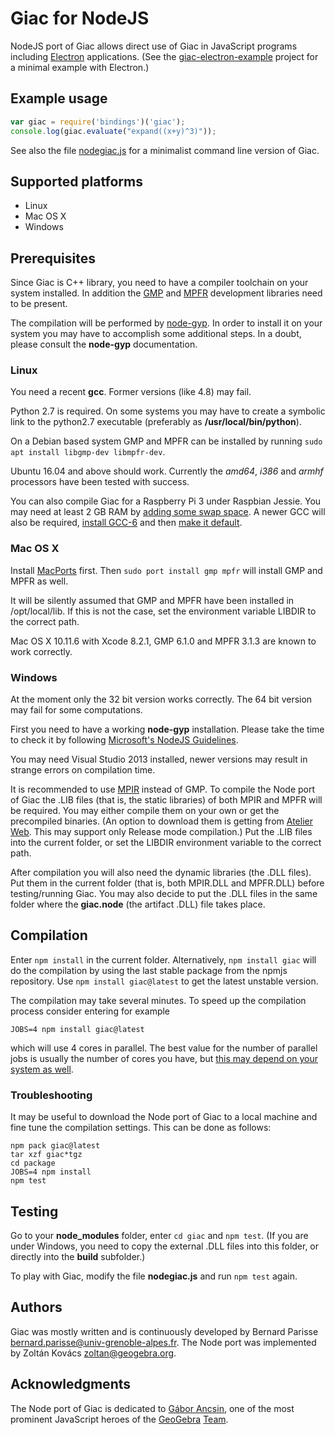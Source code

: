 # Giac for NodeJS #

NodeJS port of Giac allows direct use of Giac in JavaScript programs including
[Electron](https://electron.atom.io/) applications. (See the [giac-electron-example](https://github.com/kovzol/giac-electron-example)
project for a minimal example with Electron.)

## Example usage ##

```javascript
var giac = require('bindings')('giac');
console.log(giac.evaluate("expand((x+y)^3)"));
```

See also the file [nodegiac.js](nodegiac.js) for a minimalist command line version of Giac.

## Supported platforms ##

* Linux
* Mac OS X
* Windows

## Prerequisites ##

Since Giac is C++ library, you need to have a compiler toolchain on your
system installed. In addition the [GMP](https://gmplib.org) and
[MPFR](http://www.mpfr.org/) development libraries need to be present.

The compilation will be performed by
[node-gyp](https://github.com/nodejs/node-gyp). In order to install it on
your system you may have to accomplish some additional steps. In a doubt,
please consult the **node-gyp** documentation.

### Linux ###

You need a recent **gcc**. Former versions (like 4.8) may fail.

Python 2.7 is required. On some systems you may have to create a symbolic link to
the python2.7 executable (preferably as **/usr/local/bin/python**).

On a Debian based system GMP and MPFR can be installed by running `sudo apt install
libgmp-dev libmpfr-dev`.

Ubuntu 16.04 and above should work. Currently the *amd64*, *i386* and
*armhf* processors have been tested with success.

You can also compile Giac for a Raspberry Pi 3 under Raspbian Jessie. You may need at least 2 GB RAM by
[adding some swap space](https://raspberrypi.stackexchange.com/a/1605). A newer GCC will
also be required, [install GCC-6](https://solarianprogrammer.com/2016/06/24/raspberry-pi-raspbian-install-gcc-compile-cpp-14-and-cpp-17-programs/)
and then [make it default](https://askubuntu.com/a/781977/358453).

### Mac OS X ###

Install [MacPorts](https://www.macports.org/install.php) first. Then `sudo port
install gmp mpfr` will install GMP and MPFR as well.

It will be silently assumed that GMP and MPFR have been installed in /opt/local/lib.
If this is not the case, set the environment variable LIBDIR to the correct path.

Mac OS X 10.11.6 with Xcode 8.2.1, GMP 6.1.0 and MPFR 3.1.3 are known to
work correctly.

### Windows ###

At the moment only the 32 bit version works correctly. The 64 bit version may fail
for some computations.

First you need to have a working **node-gyp** installation. Please take the time
to check it by following
[Microsoft's NodeJS Guidelines](https://github.com/Microsoft/nodejs-guidelines/blob/master/windows-environment.md#compiling-native-addon-modules).

You may need Visual Studio 2013 installed, newer versions may result in strange
errors on compilation time.

It is recommended to use [MPIR](http://mpir.org/) instead of GMP. To compile the Node port of Giac the .LIB
files (that is, the static libraries) of both MPIR and MPFR will be required. You
may either compile them on your own or get the precompiled binaries. (An option
to download them is getting from [Atelier Web](http://www.atelierweb.com/mpir-and-mpfr/).
This may support only Release mode compilation.) Put the .LIB files into the current
folder, or set the LIBDIR environment variable to the correct path.

After compilation you will also need the dynamic libraries (the .DLL files). Put them
in the current folder (that is, both MPIR.DLL and MPFR.DLL) before testing/running Giac.
You may also decide to put the .DLL files in the same folder where the **giac.node**
(the artifact .DLL) file takes place.

## Compilation ##

Enter `npm install` in the current folder. Alternatively, `npm install
giac` will do the compilation by using the last stable package from the
npmjs repository. Use `npm install giac@latest` to get the latest
unstable version.

The compilation may take several minutes. To speed up the compilation
process consider entering for example
```
JOBS=4 npm install giac@latest
```
which will use 4 cores in parallel. The best value for the number of
parallel jobs is usually the number of cores you have, but
[this may depend on your system as
well](http://stackoverflow.com/questions/2499070/gnu-make-should-the-number-of-jobs-equal-the-number-of-cpu-cores-in-a-system).

### Troubleshooting ###

It may be useful to download the Node port of Giac to a local machine
and fine tune the compilation settings. This can be done as follows:
```
npm pack giac@latest
tar xzf giac*tgz
cd package
JOBS=4 npm install
npm test
```

## Testing ##

Go to your **node_modules** folder, enter `cd giac` and `npm test`. (If you are under Windows,
you need to copy the external .DLL files into this folder, or directly into the **build**
subfolder.)

To play with Giac, modify the
file **nodegiac.js** and run `npm test` again.

## Authors ##

Giac was mostly written and is continuously developed by Bernard Parisse
<bernard.parisse@univ-grenoble-alpes.fr>. The Node port was implemented
by Zoltán Kovács <zoltan@geogebra.org>.

## Acknowledgments ##

The Node port of Giac is dedicated to [Gábor Ancsin](https://www.geogebra.org/gabor), one of the most
prominent JavaScript heroes of the [GeoGebra](http://www.geogebra.org)
[Team](http://www.geogebra.org/team).
